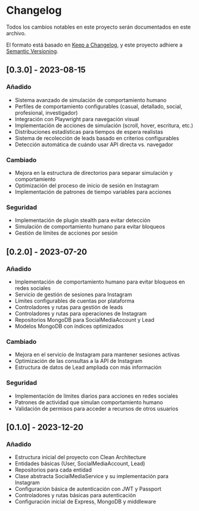 # Changelog

Todos los cambios notables en este proyecto serán documentados en este archivo.

El formato está basado en [Keep a Changelog](https://keepachangelog.com/es-ES/1.0.0/),
y este proyecto adhiere a [Semantic Versioning](https://semver.org/spec/v2.0.0.html).

## [0.3.0] - 2023-08-15

### Añadido
- Sistema avanzado de simulación de comportamiento humano
- Perfiles de comportamiento configurables (casual, detallado, social, profesional, investigador)
- Integración con Playwright para navegación visual
- Implementación de acciones de simulación (scroll, hover, escritura, etc.)
- Distribuciones estadísticas para tiempos de espera realistas
- Sistema de recolección de leads basado en criterios configurables
- Detección automática de cuándo usar API directa vs. navegador

### Cambiado
- Mejora en la estructura de directorios para separar simulación y comportamiento
- Optimización del proceso de inicio de sesión en Instagram
- Implementación de patrones de tiempo variables para acciones

### Seguridad
- Implementación de plugin stealth para evitar detección
- Simulación de comportamiento humano para evitar bloqueos
- Gestión de límites de acciones por sesión

## [0.2.0] - 2023-07-20

### Añadido
- Implementación de comportamiento humano para evitar bloqueos en redes sociales
- Servicio de gestión de sesiones para Instagram
- Límites configurables de cuentas por plataforma
- Controladores y rutas para gestión de leads
- Controladores y rutas para operaciones de Instagram
- Repositorios MongoDB para SocialMediaAccount y Lead
- Modelos MongoDB con índices optimizados

### Cambiado
- Mejora en el servicio de Instagram para mantener sesiones activas
- Optimización de las consultas a la API de Instagram
- Estructura de datos de Lead ampliada con más información

### Seguridad
- Implementación de límites diarios para acciones en redes sociales
- Patrones de actividad que simulan comportamiento humano
- Validación de permisos para acceder a recursos de otros usuarios

## [0.1.0] - 2023-12-20

### Añadido
- Estructura inicial del proyecto con Clean Architecture
- Entidades básicas (User, SocialMediaAccount, Lead)
- Repositorios para cada entidad
- Clase abstracta SocialMediaService y su implementación para Instagram
- Configuración básica de autenticación con JWT y Passport
- Controladores y rutas básicas para autenticación
- Configuración inicial de Express, MongoDB y middleware 